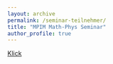 ```yaml
---
layout: archive
permalink: /seminar-teilnehmer/
title: "MPIM Math-Phys Seminar"
author_profile: true
---
```




[Klick](mailto:aretz@mpim-bonn.mpg.de;prinz@mpim-bonn.mpg.de?bcc=bermudez@mpim-bonn.mpg.de;duong.dinh@mpim-bonn.mpg.de;hayash@mpim-bonn.mpg.de;jkevo@uni-bonn.de;joneps.epstein@gmail.com;kzon@math.uni-bonn.de;maibach@uni-bonn.de;petermoody@uni-bonn.de;ptomasini@mpim-bonn.mpg.de;s6jghann@uni-bonn.de?subject=MPIM%20Math-Phys%20Seminar)
